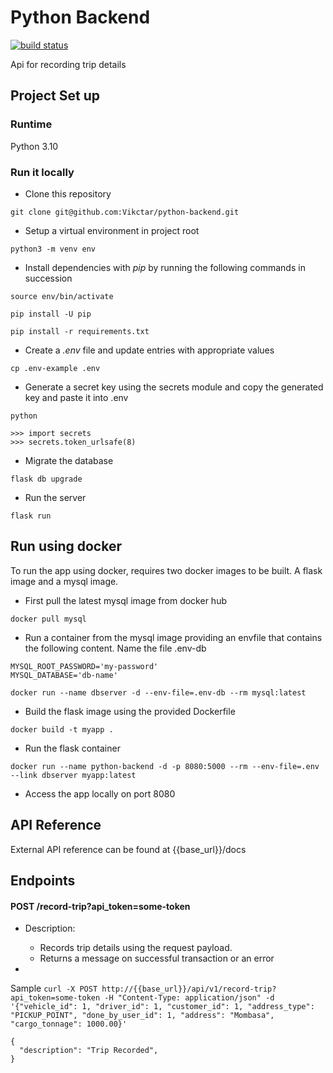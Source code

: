 # Python Backend

[![build status](https://github.com/Vikctar/python-backend/actions/workflows/main.yml/badge.svg)](https://github.com/Vikctar/python-backend/actions/workflows/main.yml)

Api for recording trip details

## Project Set up

### Runtime

Python 3.10

### Run it locally

* Clone this repository

```
git clone git@github.com:Vikctar/python-backend.git
```

* Setup a virtual environment in project root

```                                                              
python3 -m venv env                                            
 ```                                                              

* Install dependencies with *pip* by running the following commands in succession

```                                                              
source env/bin/activate                                        
```

```
pip install -U pip
```

```                                                              
pip install -r requirements.txt                            
```                                                              

* Create a *.env* file and update entries with appropriate values

```                                                              
cp .env-example .env                                           
```                                                              

* Generate a secret key using the secrets module and copy the generated key and paste it into .env

```
python
```

```
>>> import secrets
>>> secrets.token_urlsafe(8)
```

* Migrate the database

```                                                              
flask db upgrade                                               
```

* Run the server

```                                                              
flask run                                                      
```                                                              

## Run using docker

To run the app using docker, requires two docker images to be built. A flask image and a mysql image.

* First pull the latest mysql image from docker hub

```
docker pull mysql
 ```

* Run a container from the mysql image providing an envfile that contains the following content. Name the file .env-db

 ```dotenv
MYSQL_ROOT_PASSWORD='my-password'
MYSQL_DATABASE='db-name'
```

```
docker run --name dbserver -d --env-file=.env-db --rm mysql:latest
```

* Build the flask image using the provided Dockerfile

```
docker build -t myapp .
```

* Run the flask container

```
docker run --name python-backend -d -p 8080:5000 --rm --env-file=.env --link dbserver myapp:latest
```

* Access the app locally on port 8080

## API Reference

External API reference can be found at {{base_url}}/docs

Endpoints
---------------

#### POST /record-trip?api_token=some-token

* Description:
    * Records trip details using the request payload.
    * Returns a message on successful transaction or an error


*

Sample `curl -X POST http://{{base_url}}/api/v1/record-trip?api_token=some-token -H "Content-Type: application/json" -d '{"vehicle_id": 1, "driver_id": 1, "customer_id": 1, "address_type": "PICKUP_POINT", "done_by_user_id": 1, "address": "Mombasa", "cargo_tonnage": 1000.00}'`

```
{
  "description": "Trip Recorded",
}
```